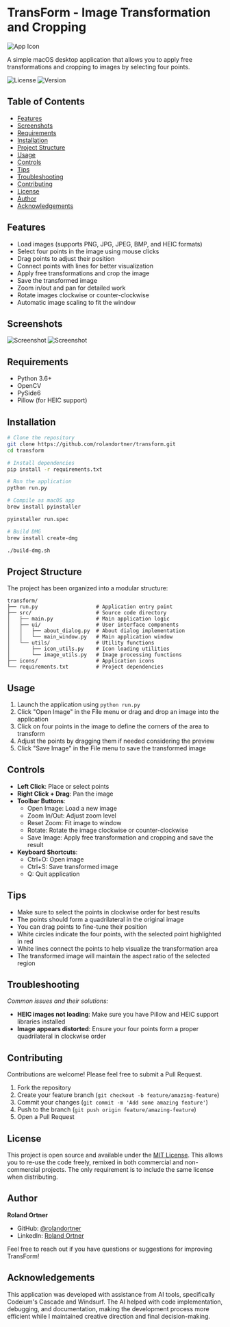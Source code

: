 # TransForm - Image Transformation and Cropping

![App Icon](images/app-icon.png)

A simple macOS desktop application that allows you to apply free transformations and cropping to images by selecting four points.

![License](https://img.shields.io/badge/license-MIT-blue.svg)
![Version](https://img.shields.io/badge/version-0.1-green.svg)

## Table of Contents
- [Features](#features)
- [Screenshots](#screenshots)
- [Requirements](#requirements)
- [Installation](#installation)
- [Project Structure](#project-structure)
- [Usage](#usage)
- [Controls](#controls)
- [Tips](#tips)
- [Troubleshooting](#troubleshooting)
- [Contributing](#contributing)
- [License](#license)
- [Author](#author)
- [Acknowledgements](#acknowledgements)

## Features

- Load images (supports PNG, JPG, JPEG, BMP, and HEIC formats)
- Select four points in the image using mouse clicks
- Drag points to adjust their position
- Connect points with lines for better visualization
- Apply free transformations and crop the image
- Save the transformed image
- Zoom in/out and pan for detailed work
- Rotate images clockwise or counter-clockwise
- Automatic image scaling to fit the window

## Screenshots

![Screenshot](images/screenshot1.png)
![Screenshot](images/screenshot2.png)

## Requirements

- Python 3.6+
- OpenCV
- PySide6
- Pillow (for HEIC support)

## Installation

```bash
# Clone the repository
git clone https://github.com/rolandortner/transform.git
cd transform

# Install dependencies
pip install -r requirements.txt

# Run the application
python run.py

# Compile as macOS app
brew install pyinstaller

pyinstaller run.spec

# Build DMG
brew install create-dmg

./build-dmg.sh
```

## Project Structure

The project has been organized into a modular structure:

```
transform/
├── run.py                   # Application entry point
├── src/                     # Source code directory
│   ├── main.py              # Main application logic
│   ├── ui/                  # User interface components
│   │   ├── about_dialog.py  # About dialog implementation
│   │   └── main_window.py   # Main application window
│   └── utils/               # Utility functions
│       ├── icon_utils.py    # Icon loading utilities
│       └── image_utils.py   # Image processing functions
├── icons/                   # Application icons
└── requirements.txt         # Project dependencies
```

## Usage

1. Launch the application using `python run.py`
2. Click "Open Image" in the File menu or drag and drop an image into the application
3. Click on four points in the image to define the corners of the area to transform
4. Adjust the points by dragging them if needed considering the preview
5. Click "Save Image" in the File menu to save the transformed image

## Controls

- **Left Click**: Place or select points
- **Right Click + Drag**: Pan the image
- **Toolbar Buttons**:
  - Open Image: Load a new image
  - Zoom In/Out: Adjust zoom level
  - Reset Zoom: Fit image to window
  - Rotate: Rotate the image clockwise or counter-clockwise
  - Save Image: Apply free transformation and cropping and save the result
- **Keyboard Shortcuts**:
  - Ctrl+O: Open image
  - Ctrl+S: Save transformed image
  - Q: Quit application

## Tips

- Make sure to select the points in clockwise order for best results
- The points should form a quadrilateral in the original image
- You can drag points to fine-tune their position
- White circles indicate the four points, with the selected point highlighted in red
- White lines connect the points to help visualize the transformation area
- The transformed image will maintain the aspect ratio of the selected region 

## Troubleshooting

*Common issues and their solutions:*

- **HEIC images not loading**: Make sure you have Pillow and HEIC support libraries installed
- **Image appears distorted**: Ensure your four points form a proper quadrilateral in clockwise order

## Contributing

Contributions are welcome! Please feel free to submit a Pull Request.

1. Fork the repository
2. Create your feature branch (`git checkout -b feature/amazing-feature`)
3. Commit your changes (`git commit -m 'Add some amazing feature'`)
4. Push to the branch (`git push origin feature/amazing-feature`)
5. Open a Pull Request

## License

This project is open source and available under the [MIT License](LICENSE). This allows you to re-use the code freely, remixed in both commercial and non-commercial projects. The only requirement is to include the same license when distributing.

## Author

**Roland Ortner**

- GitHub: [@rolandortner](https://github.com/rolandortner)
- LinkedIn: [Roland Ortner](https://linkedin.com/in/rolandortner)

Feel free to reach out if you have questions or suggestions for improving TransForm!

## Acknowledgements

This application was developed with assistance from AI tools, specifically Codeium's Cascade and Windsurf. The AI helped with code implementation, debugging, and documentation, making the development process more efficient while I maintained creative direction and final decision-making.
